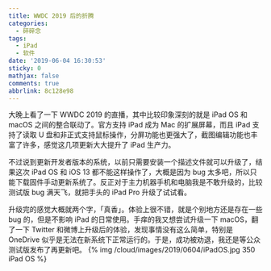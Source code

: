 ```yaml
---
title: WWDC 2019 后的折腾
categories:
  - 碎碎念
tags:
  - iPad
  - 软件
date: '2019-06-04 16:30:53'
sticky: 0
mathjax: false
comments: true
abbrlink: 8c128e98
---
```


大晚上看了一下 WWDC 2019 的直播，其中比较印象深刻的就是 iPad OS 和 macOS 之间的整合联动了。官方支持 iPad 成为 Mac 的扩展屏幕，而且 iPad 支持了读取 U 盘和非正式支持鼠标操作，分屏功能也更强大了，截图编辑功能也丰富了许多，感觉这几项更新大大提升了 iPad 生产力。<!-- more -->

不过说到更新开发者版本的系统，以前只需要安装一个描述文件就可以升级了，结果这次 iPad OS 和 iOS 13 都不能这样操作了，大概是因为 bug 太多吧，所以只能下载固件手动更新系统了。反正对于主力机器手机和电脑我是不敢升级的，比较测试版 bug 满天飞，就把手头的 iPad Pro 升级了试试看。

升级完的感觉大概就两个字，「真香」。体验上很不错，就是个别地方还是存在一些 bug 的，但是不影响 iPad 的日常使用。手痒的我又想尝试升级一下 macOS，翻了一下 Twitter 和微博上升级后的体验，发现事情没有这么简单，特别是 OneDrive 似乎是无法在新系统下正常运行的。于是，成功被劝退，我还是等公众测试版发布了再更新吧。
{% img /cloud/images/2019/0604/iPadOS.jpg 350 iPad OS %}
